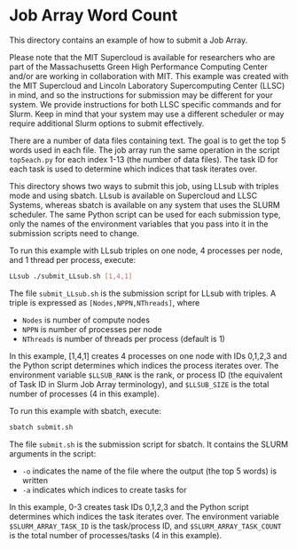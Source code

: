 # Job Array Word Count

This directory contains an example of how to submit a Job Array.

Please note that the MIT Supercloud is available for researchers who are part of the Massachusetts Green High Performance Computing Center and/or are working in collaboration with MIT.  This example was created with the MIT Supercloud and Lincoln Laboratory Supercomputing Center (LLSC) in mind, and so the instructions for submission may be different for your system. We provide instructions for both LLSC specific commands and for Slurm. Keep in mind that your system may use a different scheduler or may require additional Slurm options to submit effectively.

There are a number of data files containing text. The goal is to get the top 5 words used in each file. The job array run the same operation in the script `top5each.py` for each index 1-13 (the number of data files). The task ID for each task is used to determine which indices that task iterates over.

This directory shows two ways to submit this job, using LLsub with triples mode and using sbatch. LLsub is available on Supercloud and LLSC Systems, whereas sbatch is available on any system that uses the SLURM scheduler. The same Python script can be used for each submission type, only the names of the environment variables that you pass into it in the submission scripts need to change.

To run this example with LLsub triples on one node, 4 processes per node, and 1 thread per process, execute:

```bash
LLsub ./submit_LLsub.sh [1,4,1]
```

The file `submit_LLsub.sh` is the submission script for LLsub with triples. A triple is expressed as `[Nodes,NPPN,NThreads]`, where

- `Nodes` is number of compute nodes
- `NPPN` is number of processes per node
- `NThreads` is number of threads per process (default is 1)

In this example, [1,4,1] creates 4 processes on one node with IDs 0,1,2,3 and the Python script determines which indices the process iterates over. The environment variable `$LLSUB_RANK` is the rank, or process ID (the equivalent of Task ID in Slurm Job Array terminology), and `$LLSUB_SIZE` is the total number of processes (4 in this example).

To run this example with sbatch, execute:

```bash
sbatch submit.sh
```

The file `submit.sh` is the submission script for sbatch. It contains the SLURM arguments in the script:

- `-o` indicates the name of the file where the output (the top 5 words) is written
- `-a` indicates which indices to create tasks for

In this example, 0-3 creates task IDs 0,1,2,3 and the Python script determines which indices the task iterates over. The environment variable `$SLURM_ARRAY_TASK_ID` is the task/process ID, and `$SLURM_ARRAY_TASK_COUNT` is the total number of processes/tasks (4 in this example).